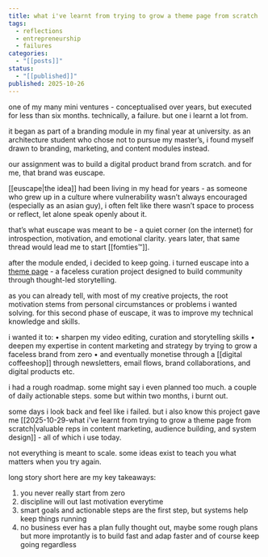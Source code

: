 ```yaml
---
title: what i've learnt from trying to grow a theme page from scratch
tags:
  - reflections
  - entrepreneurship
  - failures
categories:
  - "[[posts]]"
status:
  - "[[published]]"
published: 2025-10-26
---
```


one of my many mini ventures - conceptualised over years, but executed for less than six months. 
technically, a failure. but one i learnt a lot from.

it began as part of a branding module in my final year at university.
as an architecture student who chose not to pursue my master’s, i found myself drawn to branding, marketing, and content modules instead.

our assignment was to build a digital product brand from scratch.
and for me, that brand was euscape.

[[euscape|the idea]] had been living in my head for years - as someone who grew up in a culture where vulnerability wasn’t always encouraged (especially as an asian guy), i often felt like there wasn’t space to process or reflect, let alone speak openly about it.

that’s what euscape was meant to be - a quiet corner (on the internet) for introspection, motivation, and emotional clarity. years later, that same thread would lead me to start [[fomties™]].

after the module ended, i decided to keep going.
i turned euscape into a [theme page](https://www.instagram.com/euscape) - a faceless curation project designed to build community through thought-led storytelling. 

as you can already tell, with most of my creative projects, the root motivation stems from personal circumstances or problems i wanted solving. for this second phase of euscape, it was to improve my technical knowledge and skills.

i wanted it to:
	•	sharpen my video editing, curation and storytelling skills
	•	deepen my expertise in content marketing and strategy by trying to grow a faceless brand from zero
	•	and eventually monetise through a [[digital coffeeshop]] through newsletters, email flows, brand collaborations, and digital products etc.

i had a rough roadmap.
some might say i even planned too much.
a couple of daily actionable steps.
some but within two months, i burnt out.

some days i look back and feel like i failed.
but i also know this project gave me [[2025-10-29-what i've learnt from trying to grow a theme page from scratch|valuable reps in content marketing, audience building, and system design]] - all of which i use today.

not everything is meant to scale.
some ideas exist to teach you what matters when you try again.


long story short here are my key takeaways:
1. you never really start from zero
2. discipline will out last motivation everytime
3. smart goals and actionable steps are the first step, but systems help keep things running
4. no business ever has a plan fully thought out, maybe some rough plans but more improtantly is to build fast and adap faster and of course keep going regardless
